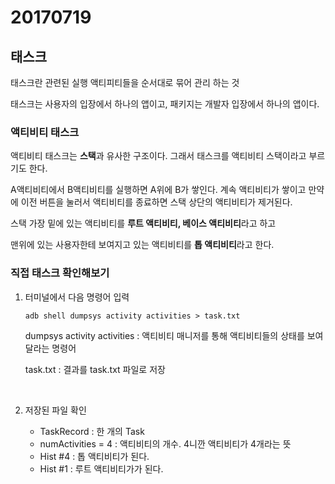 # 20170719

## 태스크

태스크란 관련된 실행 액티피티들을 순서대로 묶어 관리 하는 것

태스크는 사용자의 입장에서 하나의 앱이고, 패키지는 개발자 입장에서 하나의 앱이다.

### 액티비티 태스크

액티비티 태스크는 **스택**과 유사한 구조이다. 그래서 태스크를 액티비티 스택이라고 부르기도 한다.

A액티비티에서 B액티비티를 실행하면 A위에 B가 쌓인다. 계속 액티비티가 쌓이고 만약에 이전 버튼을 눌러서 액티비티를 종료하면 스택 상단의 액티비티가 제거된다. 

스택 가장 밑에 있는 액티비티를 **루트 액티비티, 베이스 액티비티**라고 하고 

맨위에 있는 사용자한테 보여지고 있는 액티비티를 **톱 액티비티**라고 한다.



### 직접 태스크 확인해보기

1. 터미널에서 다음 명령어 입력

   ```
   adb shell dumpsys activity activities > task.txt
   ```

   dumpsys activity activities : 액티비티 매니저를 통해 액티비티들의 상태를 보여 달라는 명령어

   task.txt : 결과를 task.txt 파일로 저장

   ​

2. 저장된 파일 확인

   - TaskRecord : 한 개의 Task
   - numActivities = 4 : 액티비티의 개수. 4니깐 액티비티가 4개라는 뜻
   - Hist #4 : 톱 액티비티가 된다. 
   - Hist #1 : 루트 액티비티가가 된다.